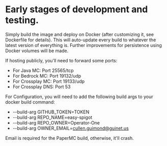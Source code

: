 # Early stages of development and testing.

Simply build the image and deploy on Docker (after customizing it, see Dockerfile for details). This will auto-update every build to whatever the latest version of everything is. Further improvements for persistence using Docker volumes will be made.

If hosting publicly, you'll need to forward some ports:
- For Java MC: Port 25565/tcp
- For Bedrock MC: Port 19132/udp
- For Crossplay MC: Port 19133/udp
- For Crossplay DNS: Port 53

For Configuration, you will need to add the following build args to your docker build command:
- --build-arg GITHUB_TOKEN=TOKEN
- --build-arg REPO_NAME=easy-spigot
- --build-arg REPO_OWNER=Operator-One
- --build-arg OWNER_EMAIL=cullen.guimond@guinet.us

Email is required for the PaperMC build, otherwise, it'll crash.
